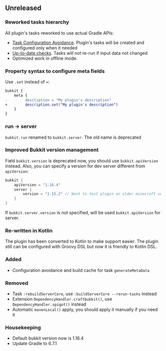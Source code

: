 ## Unreleased

### Reworked tasks hierarchy

All plugin's tasks reworked to use actual Gradle APIs:
- [Task Configuration Avoidance][tca].
  Plugin's tasks will be created and configured only when it needed
- [Up-to-date checks][uptodate].
  Tasks will not re-run if input data not changed
- Optimized work in offline mode.

### Property syntax to configure meta fields
Use `.set` instead of `=`:
```diff
bukkit {
    meta {
-        desctiption = "My plugin's description"
+        description.set("My plugin's description")
    }
}
```

### run -> server
`bukkit.run` renamed to `bukkit.server`. The old name is deprecated

### Improved Bukkit version management

Field `bukkit.version` is deprecated now, you should use `bukkit.apiVersion` instead.
Also, you can specify a version for dev server different from `apiVersion`:
```kotlin
bukkit {
    apiVersion = "1.16.4"
    server {
        version = "1.15.2" // Want to test plugin on older minecraft version 
    }
}
```
If `bukkit.server.version` is not specified, will be used `bukkit.apiVersion` for server.

### Re-written in Kotlin
The plugin has been converted to Kotlin to make support easier.
The plugin still can be configured with Groovy DSL but
now it is friendly to Kotlin DSL.

### Added
- Configuration avoidance and build cache for task `generateMetaData`

### Removed
- Task `:rebuildServerCore`, use `:buildServerCore --rerun-tasks` instead
- Extension `DependencyHandler.craftbukkit()`, use `DependencyHandler.spigot()` instead
- Automatic `mavenLocal()` apply, you should apply it manually if you need it

### Housekeeping
- Default bukkit version now is 1.16.4
- Update Gradle to 6.7.1

[tca]: https://docs.gradle.org/current/userguide/task_configuration_avoidance.html
[uptodate]: https://docs.gradle.org/current/userguide/more_about_tasks.html#sec:up_to_date_checks

